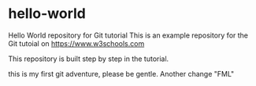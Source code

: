 # hello-world
Hello World repository for Git tutorial
This is an example repository for the Git tutoial on https://www.w3schools.com

This repository is built step by step in the tutorial.

this is my first git adventure, please be gentle.
Another change "FML"
